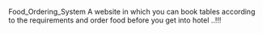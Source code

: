 Food_Ordering_System
A website in which you can book tables according to the requirements and order food before you get into hotel ..!!!
